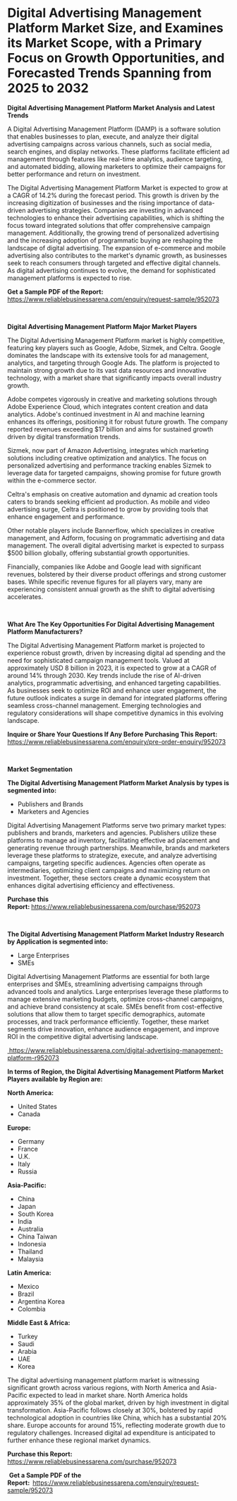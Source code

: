 <p><h1>Digital Advertising Management Platform Market Size, and Examines its Market Scope, with a Primary Focus on Growth Opportunities, and Forecasted Trends Spanning from 2025 to 2032</h1></p><p><strong>Digital Advertising Management Platform Market Analysis and Latest Trends</strong></p>
<p><p>A Digital Advertising Management Platform (DAMP) is a software solution that enables businesses to plan, execute, and analyze their digital advertising campaigns across various channels, such as social media, search engines, and display networks. These platforms facilitate efficient ad management through features like real-time analytics, audience targeting, and automated bidding, allowing marketers to optimize their campaigns for better performance and return on investment.</p><p>The Digital Advertising Management Platform Market is expected to grow at a CAGR of 14.2% during the forecast period. This growth is driven by the increasing digitization of businesses and the rising importance of data-driven advertising strategies. Companies are investing in advanced technologies to enhance their advertising capabilities, which is shifting the focus toward integrated solutions that offer comprehensive campaign management. Additionally, the growing trend of personalized advertising and the increasing adoption of programmatic buying are reshaping the landscape of digital advertising. The expansion of e-commerce and mobile advertising also contributes to the market's dynamic growth, as businesses seek to reach consumers through targeted and effective digital channels. As digital advertising continues to evolve, the demand for sophisticated management platforms is expected to rise.</p></p>
<p><strong>Get a Sample PDF of the Report:&nbsp;</strong> <a href="https://www.reliablebusinessarena.com/enquiry/request-sample/952073?utm_campaign=2102&utm_medium=2&utm_source=Github&utm_content=ia&utm_term=17042025&utm_id=digital-advertising-management-platform">https://www.reliablebusinessarena.com/enquiry/request-sample/952073</a></p>
<p>&nbsp;</p>
<p><strong>Digital Advertising Management Platform Major Market Players</strong></p>
<p><p>The Digital Advertising Management Platform market is highly competitive, featuring key players such as Google, Adobe, Sizmek, and Celtra. Google dominates the landscape with its extensive tools for ad management, analytics, and targeting through Google Ads. The platform is projected to maintain strong growth due to its vast data resources and innovative technology, with a market share that significantly impacts overall industry growth.</p><p>Adobe competes vigorously in creative and marketing solutions through Adobe Experience Cloud, which integrates content creation and data analytics. Adobe's continued investment in AI and machine learning enhances its offerings, positioning it for robust future growth. The company reported revenues exceeding $17 billion and aims for sustained growth driven by digital transformation trends.</p><p>Sizmek, now part of Amazon Advertising, integrates which marketing solutions including creative optimization and analytics. The focus on personalized advertising and performance tracking enables Sizmek to leverage data for targeted campaigns, showing promise for future growth within the e-commerce sector.</p><p>Celtra's emphasis on creative automation and dynamic ad creation tools caters to brands seeking efficient ad production. As mobile and video advertising surge, Celtra is positioned to grow by providing tools that enhance engagement and performance.</p><p>Other notable players include Bannerflow, which specializes in creative management, and Adform, focusing on programmatic advertising and data management. The overall digital advertising market is expected to surpass $500 billion globally, offering substantial growth opportunities. </p><p>Financially, companies like Adobe and Google lead with significant revenues, bolstered by their diverse product offerings and strong customer bases. While specific revenue figures for all players vary, many are experiencing consistent annual growth as the shift to digital advertising accelerates.</p></p>
<p>&nbsp;</p>
<p><strong>What Are The Key Opportunities For Digital Advertising Management Platform Manufacturers?</strong></p>
<p><p>The Digital Advertising Management Platform market is projected to experience robust growth, driven by increasing digital ad spending and the need for sophisticated campaign management tools. Valued at approximately USD 8 billion in 2023, it is expected to grow at a CAGR of around 14% through 2030. Key trends include the rise of AI-driven analytics, programmatic advertising, and enhanced targeting capabilities. As businesses seek to optimize ROI and enhance user engagement, the future outlook indicates a surge in demand for integrated platforms offering seamless cross-channel management. Emerging technologies and regulatory considerations will shape competitive dynamics in this evolving landscape.</p></p>
<p><strong>Inquire or Share Your Questions If Any Before Purchasing This Report:</strong> <a href="https://www.reliablebusinessarena.com/enquiry/pre-order-enquiry/952073?utm_campaign=2102&utm_medium=2&utm_source=Github&utm_content=ia&utm_term=17042025&utm_id=digital-advertising-management-platform">https://www.reliablebusinessarena.com/enquiry/pre-order-enquiry/952073</a></p>
<p>&nbsp;</p>
<p><strong>Market Segmentation</strong></p>
<p><strong>The Digital Advertising Management Platform Market Analysis by types is segmented into:</strong></p>
<p><ul><li>Publishers and Brands</li><li>Marketers and Agencies</li></ul></p>
<p><p>Digital Advertising Management Platforms serve two primary market types: publishers and brands, marketers and agencies. Publishers utilize these platforms to manage ad inventory, facilitating effective ad placement and generating revenue through partnerships. Meanwhile, brands and marketers leverage these platforms to strategize, execute, and analyze advertising campaigns, targeting specific audiences. Agencies often operate as intermediaries, optimizing client campaigns and maximizing return on investment. Together, these sectors create a dynamic ecosystem that enhances digital advertising efficiency and effectiveness.</p></p>
<p><strong>Purchase this Report:&nbsp;</strong><a href="https://www.reliablebusinessarena.com/purchase/952073?utm_campaign=2102&utm_medium=2&utm_source=Github&utm_content=ia&utm_term=17042025&utm_id=digital-advertising-management-platform">https://www.reliablebusinessarena.com/purchase/952073</a></p>
<p>&nbsp;</p>
<p><strong>The Digital Advertising Management Platform Market Industry Research by Application is segmented into:</strong></p>
<p><ul><li>Large Enterprises</li><li>SMEs</li></ul></p>
<p><p>Digital Advertising Management Platforms are essential for both large enterprises and SMEs, streamlining advertising campaigns through advanced tools and analytics. Large enterprises leverage these platforms to manage extensive marketing budgets, optimize cross-channel campaigns, and achieve brand consistency at scale. SMEs benefit from cost-effective solutions that allow them to target specific demographics, automate processes, and track performance efficiently. Together, these market segments drive innovation, enhance audience engagement, and improve ROI in the competitive digital advertising landscape.</p></p>
<p><a href="https://www.reliablebusinessarena.com/digital-advertising-management-platform-r952073?utm_campaign=2102&utm_medium=2&utm_source=Github&utm_content=ia&utm_term=17042025&utm_id=digital-advertising-management-platform">&nbsp;https://www.reliablebusinessarena.com/digital-advertising-management-platform-r952073</a></p>
<p><strong>In terms of Region, the Digital Advertising Management Platform Market Players available by Region are:</strong></p>
<p>
    <p> <strong> North America: </strong>
        <ul>
            <li>United States</li>
            <li>Canada</li>
        </ul>
        </p> 
    <p> <strong> Europe: </strong>
        <ul>
            <li>Germany</li>
            <li>France</li>
            <li>U.K.</li>
            <li>Italy</li>
            <li>Russia</li>
        </ul>
        </p> 
    <p> <strong> Asia-Pacific: </strong>
        <ul>
            <li>China</li>
            <li>Japan</li>
            <li>South Korea</li>
            <li>India</li>
            <li>Australia</li>
            <li>China Taiwan</li>
            <li>Indonesia</li>
            <li>Thailand</li>
            <li>Malaysia</li>
        </ul>
        </p> 
    <p> <strong> Latin America: </strong>
        <ul>
            <li>Mexico</li>
            <li>Brazil</li>
            <li>Argentina Korea</li>
            <li>Colombia</li>
        </ul>
        </p> 
    <p> <strong> Middle East & Africa: </strong>
        <ul>
            <li>Turkey</li>
            <li>Saudi</li>
            <li>Arabia</li>
            <li>UAE</li>
            <li>Korea</li>
        </ul>
    </p>
    </p>
<p><p>The digital advertising management platform market is witnessing significant growth across various regions, with North America and Asia-Pacific expected to lead in market share. North America holds approximately 35% of the global market, driven by high investment in digital transformation. Asia-Pacific follows closely at 30%, bolstered by rapid technological adoption in countries like China, which has a substantial 20% share. Europe accounts for around 15%, reflecting moderate growth due to regulatory challenges. Increased digital ad expenditure is anticipated to further enhance these regional market dynamics.</p></p>
<p><strong>Purchase this Report: </strong><a href="https://www.reliablebusinessarena.com/purchase/952073?utm_campaign=2102&utm_medium=2&utm_source=Github&utm_content=ia&utm_term=17042025&utm_id=digital-advertising-management-platform">https://www.reliablebusinessarena.com/purchase/952073</a></p>
<p>&nbsp;<strong>Get a Sample PDF of the Report:&nbsp;&nbsp;</strong><a href="https://www.reliablebusinessarena.com/enquiry/request-sample/952073?utm_campaign=2102&utm_medium=2&utm_source=Github&utm_content=ia&utm_term=17042025&utm_id=digital-advertising-management-platform">https://www.reliablebusinessarena.com/enquiry/request-sample/952073</a></p>
<p><strong></strong></p>
<p><p></p><p></p><p></p></p>